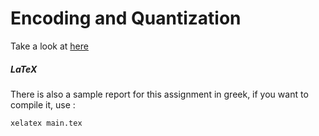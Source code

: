 # Encoding and Quantization

Take a look at [here](./Project.pdf)

##### LaTeX

There is also a sample report for this assignment in greek, if you want to compile it, use :   

```
xelatex main.tex
```